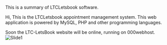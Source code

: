 This is a summary of LTCLetsbook software.

Hi, This is the LTCLetsbook appointment management system.
This web application is powered by MySQL, PHP and other programming languages.

Soon the LTC-LetsBook website will be online, running on 000webhost.
![Slide1](https://user-images.githubusercontent.com/83841968/150558845-b812f22f-cf45-4c30-ac4c-1411c66d37ce.jpg)
